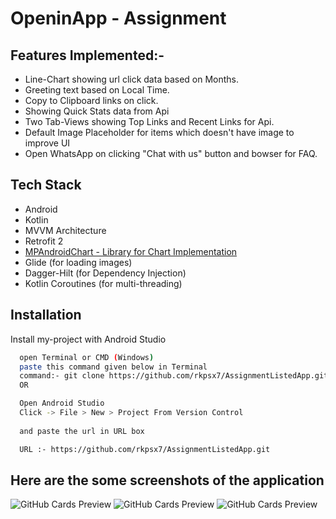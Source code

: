 # OpeninApp - Assignment

## Features Implemented:-

- Line-Chart showing url click data based on Months.
- Greeting text based on Local Time.
- Copy to Clipboard links on click.
- Showing Quick Stats data from Api
- Two Tab-Views showing Top Links and Recent Links for Api.
- Default Image Placeholder for items which doesn't have image to improve UI
- Open WhatsApp on clicking "Chat with us" button and bowser for FAQ.


## Tech Stack

- Android
- Kotlin
- MVVM Architecture
- Retrofit 2 
- [MPAndroidChart - Library for Chart Implementation](https://github.com/PhilJay/MPAndroidChart)
- Glide (for loading images)
- Dagger-Hilt (for Dependency Injection)
- Kotlin Coroutines (for multi-threading) 


## Installation

Install my-project with Android Studio

```bash
  open Terminal or CMD (Windows)
  paste this command given below in Terminal
  command:- git clone https://github.com/rkpsx7/AssignmentListedApp.git
  OR

  Open Android Studio
  Click -> File > New > Project From Version Control
 
  and paste the url in URL box

  URL :- https://github.com/rkpsx7/AssignmentListedApp.git
```

## Here are the some screenshots of the application
![GitHub Cards Preview](https://firebasestorage.googleapis.com/v0/b/customcamarax.appspot.com/o/dummyNotToUseImages%2FIMG-20230426-WA0004.jpg?alt=media&token=6bdfd77f-546c-44d1-a916-cfa3afdfb8f5)
![GitHub Cards Preview](https://firebasestorage.googleapis.com/v0/b/customcamarax.appspot.com/o/dummyNotToUseImages%2FIMG-20230426-WA0006.jpg?alt=media&token=a466c8dd-0228-447b-b081-d7877d45f105)
![GitHub Cards Preview](https://firebasestorage.googleapis.com/v0/b/customcamarax.appspot.com/o/dummyNotToUseImages%2FIMG-20230426-WA0003.jpg?alt=media&token=61de4d40-faff-4dfd-898f-b37106a0769c)
